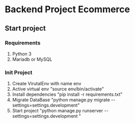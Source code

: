 # Backend Project Ecommerce

## Start project

### Requirements

1. Python 3
2. Mariadb or MySQL

### Init Project

1. Create VirutalEnv with name env
2. Active virtual env "source env/bin/activate"
3. Install dependencies "pip install -r requirements.txt"
4. Migrate DataBase "python manage.py migrate --settings=settings.development"
5. Start project "python manage.py runserver --settings=settings.development  "
